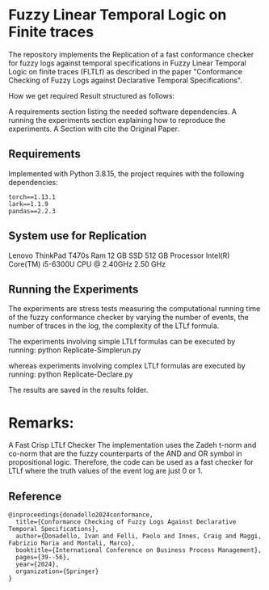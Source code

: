 # Fuzzy Linear Temporal Logic on Finite traces
The repository implements the Replication of a fast conformance checker for fuzzy logs against temporal specifications in Fuzzy Linear Temporal Logic on finite traces (FLTLf) as described in the paper "Conformance Checking of Fuzzy Logs against Declarative Temporal Specifications".


How we get required Result structured as follows:

A requirements section listing the needed software dependencies.
A running the experiments section explaining how to reproduce the experiments.
A Section with cite the Original Paper.

## Requirements
Implemented with Python 3.8.15, the project requires with the following dependencies:
```
torch==1.13.1
lark==1.1.9
pandas==2.2.3
```
## System use for Replication 
Lenovo ThinkPad T470s
Ram 12 GB 
SSD 512 GB 
Processor Intel(R) Core(TM) i5-6300U CPU @ 2.40GHz   2.50 GHz

## Running the Experiments
The experiments are stress tests measuring the computational running time of the fuzzy conformance checker by varying the number of events, the number of traces in the log, the complexity of the LTLf formula.

The experiments involving simple LTLf formulas can be executed by running:
python Replicate-Simplerun.py

whereas experiments involving complex LTLf formulas are executed by running:
python Replicate-Declare.py

The results are saved in the results folder.

# Remarks:
A Fast Crisp LTLf Checker
The implementation uses the Zadeh t-norm and co-norm that are the fuzzy counterparts of the AND and OR symbol in propositional logic. Therefore, the code can be used as a fast checker for LTLf where the truth values of the event log are just 0 or 1.



## Reference
```
@inproceedings{donadello2024conformance,
  title={Conformance Checking of Fuzzy Logs Against Declarative Temporal Specifications},
  author={Donadello, Ivan and Felli, Paolo and Innes, Craig and Maggi, Fabrizio Maria and Montali, Marco},
  booktitle={International Conference on Business Process Management},
  pages={39--56},
  year={2024},
  organization={Springer}
}
```
